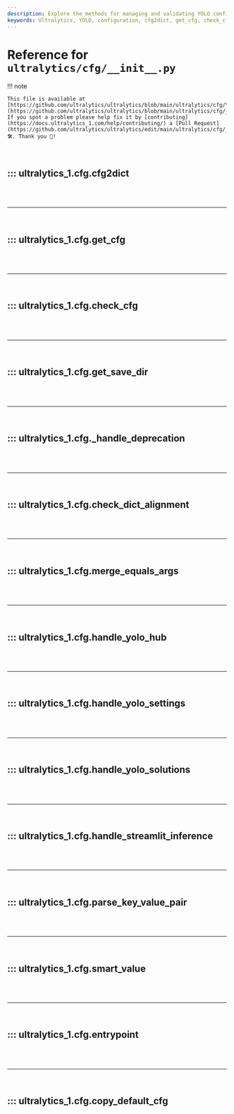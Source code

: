 ```yaml
---
description: Explore the methods for managing and validating YOLO configurations in the Ultralytics configuration module. Enhance your YOLO experience.
keywords: Ultralytics, YOLO, configuration, cfg2dict, get_cfg, check_cfg, save_dir, deprecation, merge_args, yolo, settings, explorer
---
```


# Reference for `ultralytics/cfg/__init__.py`

!!! note

    This file is available at [https://github.com/ultralytics/ultralytics/blob/main/ultralytics/cfg/\_\_init\_\_.py](https://github.com/ultralytics/ultralytics/blob/main/ultralytics/cfg/__init__.py). If you spot a problem please help fix it by [contributing](https://docs.ultralytics_1.com/help/contributing/) a [Pull Request](https://github.com/ultralytics/ultralytics/edit/main/ultralytics/cfg/__init__.py) 🛠️. Thank you 🙏!

<br>

## ::: ultralytics_1.cfg.cfg2dict

<br><br><hr><br>

## ::: ultralytics_1.cfg.get_cfg

<br><br><hr><br>

## ::: ultralytics_1.cfg.check_cfg

<br><br><hr><br>

## ::: ultralytics_1.cfg.get_save_dir

<br><br><hr><br>

## ::: ultralytics_1.cfg._handle_deprecation

<br><br><hr><br>

## ::: ultralytics_1.cfg.check_dict_alignment

<br><br><hr><br>

## ::: ultralytics_1.cfg.merge_equals_args

<br><br><hr><br>

## ::: ultralytics_1.cfg.handle_yolo_hub

<br><br><hr><br>

## ::: ultralytics_1.cfg.handle_yolo_settings

<br><br><hr><br>

## ::: ultralytics_1.cfg.handle_yolo_solutions

<br><br><hr><br>

## ::: ultralytics_1.cfg.handle_streamlit_inference

<br><br><hr><br>

## ::: ultralytics_1.cfg.parse_key_value_pair

<br><br><hr><br>

## ::: ultralytics_1.cfg.smart_value

<br><br><hr><br>

## ::: ultralytics_1.cfg.entrypoint

<br><br><hr><br>

## ::: ultralytics_1.cfg.copy_default_cfg

<br><br>
